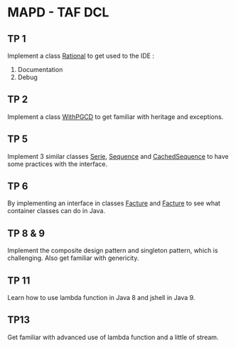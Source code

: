 # MAPD - TAF DCL
## TP 1
Implement a class [Rational](src/main/java/xin/xisx/MAPD/TP1/Rational.java) to get used to the IDE : 
1. Documentation
2. Debug

## TP 2
Implement a class [WithPGCD](src/main/java/xin/xisx/MAPD/TP2/WithPGCD.java) to get familiar with heritage and exceptions.

## TP 5
Implement 3 similar classes [Serie](src/main/java/xin/xisx/MAPD/TP5/Serie.java), [Sequence](src/main/java/xin/xisx/MAPD/TP5/Sequence.java) and [CachedSequence](src/main/java/xin/xisx/MAPD/TP5/CachedSequence.java)
to have some practices with the interface.
 
## TP 6
By implementing an interface in classes [Facture](src/main/java/xin/xisx/MAPD/TP6/facture/implementation/Facture.java) and 
[Facture](src/main/java/xin/xisx/MAPD/TP6/facture/implementation2/Facture.java) to see what container classes can do in Java.

## TP 8 & 9
Implement the composite design pattern and singleton pattern, which is challenging. 
Also get familiar with genericity.

## TP 11
Learn how to use lambda function in Java 8 and jshell in Java 9.

## TP13
Get familiar with advanced use of lambda function and a little of stream.